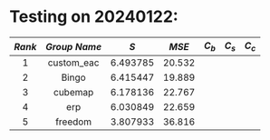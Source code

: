 # Testing on 20240122:
<div align="center">

| $Rank$ | $Group ~ Name$ | $S$ | $MSE$ | $C_b$ |  $C_s$ | $C_c$ |
|:-------------:|:---------------:|:---------------:|:----------------:|:-------------:|:----------------:|:-------------:|
| 1  | custom_eac | 6.493785 | 20.532 | 
| 2  | Bingo      | 6.415447 | 19.889 | 
| 3  | cubemap    | 6.178136 | 22.767 | 
| 4  | erp        | 6.030849 | 22.659 | 
| 5  | freedom    | 3.807933 | 36.816 | 

</div>
